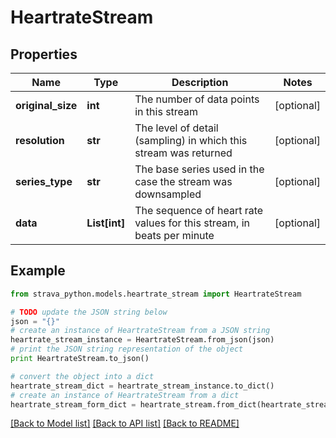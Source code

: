 # HeartrateStream


## Properties
Name | Type | Description | Notes
------------ | ------------- | ------------- | -------------
**original_size** | **int** | The number of data points in this stream | [optional] 
**resolution** | **str** | The level of detail (sampling) in which this stream was returned | [optional] 
**series_type** | **str** | The base series used in the case the stream was downsampled | [optional] 
**data** | **List[int]** | The sequence of heart rate values for this stream, in beats per minute | [optional] 

## Example

```python
from strava_python.models.heartrate_stream import HeartrateStream

# TODO update the JSON string below
json = "{}"
# create an instance of HeartrateStream from a JSON string
heartrate_stream_instance = HeartrateStream.from_json(json)
# print the JSON string representation of the object
print HeartrateStream.to_json()

# convert the object into a dict
heartrate_stream_dict = heartrate_stream_instance.to_dict()
# create an instance of HeartrateStream from a dict
heartrate_stream_form_dict = heartrate_stream.from_dict(heartrate_stream_dict)
```
[[Back to Model list]](../README.md#documentation-for-models) [[Back to API list]](../README.md#documentation-for-api-endpoints) [[Back to README]](../README.md)


